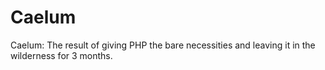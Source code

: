 Caelum
======

Caelum: The result of giving PHP the bare necessities and leaving it in the wilderness for 3 months.
